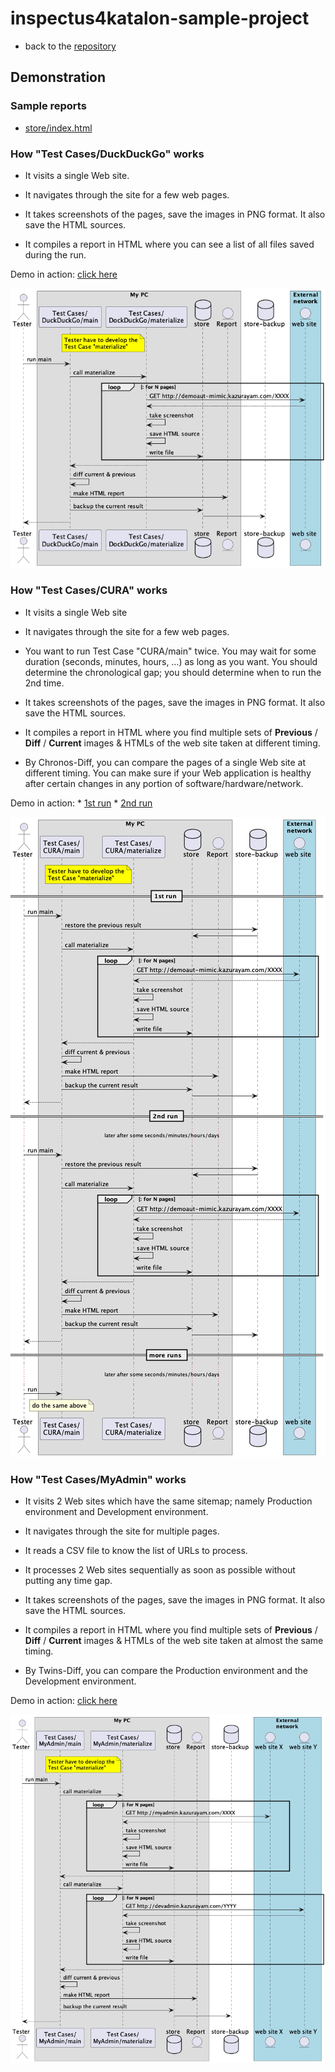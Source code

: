 # inspectus4katalon-sample-project

-   back to the [repository](https://kazurayam.github.io/inspectus4katalon-sample-project/)

## Demonstration

### Sample reports

-   [store/index.html](https://kazurayam.github.io/inspectus4katalon-sample-project/demo/store/index.html)

### How "Test Cases/DuckDuckGo" works

-   It visits a single Web site.

-   It navigates through the site for a few web pages.

-   It takes screenshots of the pages, save the images in PNG format. It also save the HTML sources.

-   It compiles a report in HTML where you can see a list of all files saved during the run.

Demo in action: [click here](https://kazurayam.github.io/inspectus4katalon-sample-project/demo/store/DuckDuckGo-20221213_080436.html)

![shootings](diagrams/out/shootings/shootings.png)

### How "Test Cases/CURA" works

-   It visits a single Web site

-   It navigates through the site for a few web pages.

-   You want to run Test Case "CURA/main" twice. You may wait for some duration (seconds, minutes, hours, …​) as long as you want. You should determine the chronological gap; you should determine when to run the 2nd time.

-   It takes screenshots of the pages, save the images in PNG format. It also save the HTML sources.

-   It compiles a report in HTML where you find multiple sets of **Previous** / **Diff** / **Current** images & HTMLs of the web site taken at different timing.

-   By Chronos-Diff, you can compare the pages of a single Web site at different timing. You can make sure if your Web application is healthy after certain changes in any portion of software/hardware/network.

Demo in action:
\* [1st run](https://kazurayam.github.io/inspectus4katalon-sample-project/demo/store/CURA-20221213_080716.html)
\* [2nd run](https://kazurayam.github.io/inspectus4katalon-sample-project/demo/store/CURA-20221213_080831.html)

![chronos diff](diagrams/out/chronos-diff/chronos-diff.png)

### How "Test Cases/MyAdmin" works

-   It visits 2 Web sites which have the same sitemap; namely Production environment and Development environment.

-   It navigates through the site for multiple pages.

-   It reads a CSV file to know the list of URLs to process.

-   It processes 2 Web sites sequentially as soon as possible without putting any time gap.

-   It takes screenshots of the pages, save the images in PNG format. It also save the HTML sources.

-   It compiles a report in HTML where you find multiple sets of **Previous** / **Diff** / **Current** images & HTMLs of the web site taken at almost the same timing.

-   By Twins-Diff, you can compare the Production environment and the Development environment.

Demo in action: [click here](https://kazurayam.github.io/inspectus4katalon-sample-project/demo/store/MyAdmin-20221213_080556.html)

![twins diff](diagrams/out/twins-diff/twins-diff.png)
